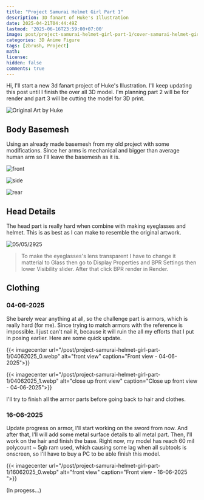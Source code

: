 ```yaml
---
title: "Project Samurai Helmet Girl Part 1"
description: 3D fanart of Huke's Illustration
date: 2025-04-21T04:44:49Z
lastmod: '2025-06-16T23:59:00+07:00'
image: post/project-samurai-helmet-girl-part-1/cover-samurai-helmet-girl-new-project.webp
categories: 3D Anime Figure
tags: [zbrush, Project]
math: 
license: 
hidden: false
comments: true
---
```

Hi, I'll start a new 3d fanart project of Huke's Illustration. I'll keep updating this post until I finish the over all 3D model. I'm planning part 2 will be for render and part 3 will be cutting the model for 3D print.

![Original Art by Huke](post/project-samurai-helmet-girl-part-1/samurai-helmet-girl-by-huke.webp)

## Body Basemesh

Using an already made basemesh from my old project with some modifications. Since her arms is mechanical and bigger than average human arm so I'll leave the basemesh as it is.

![front](post/project-samurai-helmet-girl-part-1/body_basemesh.webp)

![side](post/project-samurai-helmet-girl-part-1/body_basemesh_side.webp)

![rear](post/project-samurai-helmet-girl-part-1/body_basemesh_rear.webp)

## Head Details

The head part is really hard when combine with making eyeglasses and helmet. This is as best as I can make to resemble the original artwork.

![05/05/2925](post/project-samurai-helmet-girl-part-1/05052025.webp)

> To make the eyeglasses's lens transparent I have to change it matterial to Glass then go to Display Properties and BPR Settings then lower Visibility slider. After that click BPR render in Render.

## Clothing

### 04-06-2025

She barely wear anything at all, so the challenge part is armors, which is really hard (for me). Since trying to match armors with the reference is impossible. I just can't nail it, because it will ruin the all my efforts that I put in posing earlier. Here are some quick update.

{{< imagecenter url="/post/project-samurai-helmet-girl-part-1/04062025_0.webp" alt="front view" caption="Front view - 04-06-2025">}}

{{< imagecenter url="/post/project-samurai-helmet-girl-part-1/04062025_1.webp" alt="close up front view" caption="Close up front view - 04-06-2025">}}

I'll try to finish all the armor parts before going back to hair and clothes.

### 16-06-2025

Update progress on armor, I'll start working on the sword from now. And after that, I'll will add some metal surface details to all metal part. Then, I'll work on the hair and finish the base.
Right now, my model has reach 60 mil polycount ~ 5gb ram used, which causing some lag when all subtools is onscreen, so I'll have to buy a PC to be able finish this model.

{{< imagecenter url="/post/project-samurai-helmet-girl-part-1/16062025_0.webp" alt="front view" caption="Front view - 16-06-2025 ">}}

(In progess...)
